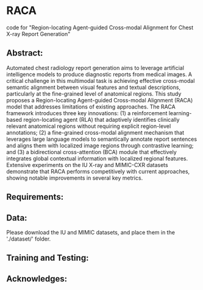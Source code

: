 # RACA
code for "Region-locating Agent-guided Cross-modal Alignment for Chest X-ray Report Generation"
## Abstract:
Automated chest radiology report generation aims to leverage artificial intelligence models to produce diagnostic reports from medical images. A critical challenge in this multimodal task is achieving effective cross-modal semantic alignment between visual features and textual descriptions, particularly at the fine-grained level of anatomical regions. This study proposes a Region-locating Agent-guided Cross-modal Alignment (RACA) model that addresses limitations of existing approaches. The RACA framework introduces three key innovations: (1) a reinforcement learning-based region-locating agent (RLA) that adaptively identifies clinically relevant anatomical regions without requiring explicit region-level annotations; (2) a fine-grained cross-modal alignment mechanism that leverages large language models to semantically annotate report sentences and aligns them with localized image regions through contrastive learning; and (3) a bidirectional cross-attention (BCA) module that effectively integrates global contextual information with localized regional features. Extensive experiments on the IU X-ray and MIMIC-CXR datasets demonstrate that RACA performs competitively with current approaches, showing notable improvements in several key metrics. 
## Requirements:
## Data:
Please download the IU and MIMIC datasets, and place them in the './dataset/' folder.


## Training and Testing:

## Acknowledges:

